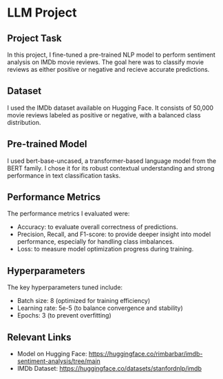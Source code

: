 # LLM Project

## Project Task
In this project, I fine-tuned a pre-trained NLP model to perform sentiment analysis on IMDb movie reviews. The goal here was to classify movie reviews as either positive or negative and recieve accurate predictions.

## Dataset
I used the IMDb dataset available on Hugging Face. It consists of 50,000 movie reviews labeled as positive or negative, with a balanced class distribution.

## Pre-trained Model
I used bert-base-uncased, a transformer-based language model from the BERT family. I chose it for its robust contextual understanding and strong performance in text classification tasks.

## Performance Metrics
The performance metrics I evaluated were:
- Accuracy: to evaluate overall correctness of predictions.
- Precision, Recall, and F1-score: to provide deeper insight into model performance, especially for handling class imbalances.
- Loss: to measure model optimization progress during training.

## Hyperparameters
The key hyperparameters tuned include:
- Batch size: 8 (optimized for training efficiency)
- Learning rate: 5e-5 (to balance convergence and stability)
- Epochs: 3 (to prevent overfitting)
## Relevant Links
- Model on Hugging Face: https://huggingface.co/rimbarbar/imdb-sentiment-analysis/tree/main
- IMDb Dataset: https://huggingface.co/datasets/stanfordnlp/imdb 
